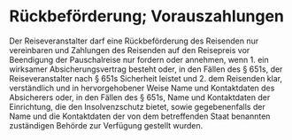 # Rückbeförderung; Vorauszahlungen

Der Reiseveranstalter darf eine Rückbeförderung des Reisenden nur vereinbaren und Zahlungen des Reisenden auf den Reisepreis vor Beendigung der Pauschalreise nur fordern oder annehmen, wenn  1\.
 ein wirksamer Absicherungsvertrag besteht oder, in den Fällen des § 651s, der Reiseveranstalter nach § 651s Sicherheit leistet und
 2\.
 dem Reisenden klar, verständlich und in hervorgehobener Weise Name und Kontaktdaten des Absicherers oder, in den Fällen des § 651s, Name und Kontaktdaten der Einrichtung, die den Insolvenzschutz bietet, sowie gegebenenfalls der Name und die Kontaktdaten der von dem betreffenden Staat benannten zuständigen Behörde zur Verfügung gestellt wurden.
 

